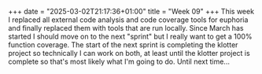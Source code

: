 +++
date = "2025-03-02T21:17:36+01:00"
title = "Week 09"
+++
This week I replaced all external code analysis and code coverage tools for euphoria and finally replaced them with tools that are run locally.
Since March has started I should move on to the next "sprint" but I really want to get a 100% function coverage. The start of the next sprint is completing the klotter project so technically
I can work on both, at least until the klotter project is complete so that's most likely what I'm going to do. Until next time...
